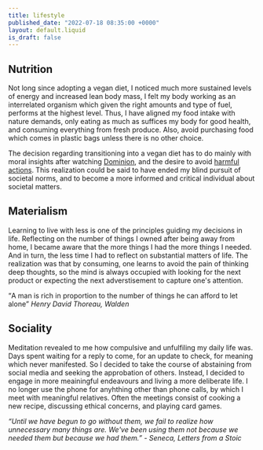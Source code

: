 ```yaml
---
title: lifestyle
published_date: "2022-07-18 08:35:00 +0000"
layout: default.liquid
is_draft: false
---
```


## Nutrition

  Not long since adopting a vegan diet, I noticed much more sustained levels of energy and increased lean body mass, I felt my body working as an interrelated organism which given the right amounts and type of fuel, performs at the highest level. 
  Thus, I have aligned my food intake with nature demands, only eating as much as suffices my body for good health, and consuming everything from fresh produce. Also, avoid purchasing food which comes in plastic bags unless there is no other choice.

  The decision regarding transitioning into a vegan diet has to do mainly with moral insights after watching [Dominion](https://watchdominion.org), and the desire to avoid [harmful actions](/src/philosophy.html). This realization could be said to have ended my blind pursuit of societal norms, and to become a more informed and critical individual about societal matters.

## Materialism

  Learning to live with less is one of the principles guiding my decisions in life. Reflecting on the number of things I owned after being away from home,
  I became aware that the more things I had the more things I needed. And in turn, the less time I had to reflect on substantial matters of life. The realization was that by consuming, one learns to avoid the pain of thinking deep thoughts, so the mind is always occupied with looking for the next product or expecting the next adverstisement to capture one's attention.

<q>A man is rich in proportion to the number of things he can afford to let alone</q>
<cite>Henry David Thoreau, Walden</cite>

## Sociality

  Meditation revealed to me how compulsive and unfulfiling my daily life was. Days spent waiting for a reply to come, for an update to check, for meaning which never manifested. So I decided to take the course of abstaining from social media and seeking the approbation of others. Instead, I decided to engage in more meainingful endeavours and living a more deliberate life. I no longer use the phone for anyhthing other than phone calls, by which I meet with meaningful relatives. Often the meetings consist of cooking a new recipe, discussing ethical concerns, and playing card games.

_“Until we have begun to go without them, we fail to realize how unnecessary many things are. We've been using them not because we needed them but because we had them.” - Seneca, Letters from a Stoic_
